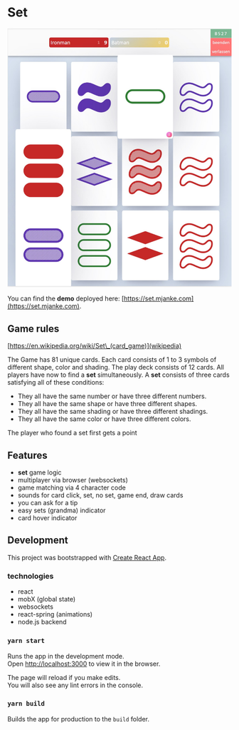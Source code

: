 # Set

![Screenshot](/screenshot.jpg?raw=true "Screenshot of the Game")

You can find the **demo** deployed here: [https://set.mjanke.com](https://set.mjanke.com).

## Game rules

[https://en.wikipedia.org/wiki/Set\_(card_game)](wikipedia)

The Game has 81 unique cards. Each card consists of 1 to 3 symbols of different shape, color and shading.
The play deck consists of 12 cards. All players have now to find a **set** simultaneously.
A **set** consists of three cards satisfying all of these conditions:

- They all have the same number or have three different numbers.
- They all have the same shape or have three different shapes.
- They all have the same shading or have three different shadings.
- They all have the same color or have three different colors.

The player who found a set first gets a point

## Features

- **set** game logic
- multiplayer via browser (websockets)
- game matching via 4 character code
- sounds for card click, set, no set, game end, draw cards
- you can ask for a tip
- easy sets (grandma) indicator
- card hover indicator

## Development

This project was bootstrapped with [Create React App](https://github.com/facebook/create-react-app).

### technologies

- react
- mobX (global state)
- websockets
- react-spring (animations)
- node.js backend

### `yarn start`

Runs the app in the development mode.<br />
Open [http://localhost:3000](http://localhost:3000) to view it in the browser.

The page will reload if you make edits.<br />
You will also see any lint errors in the console.

### `yarn build`

Builds the app for production to the `build` folder.
